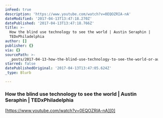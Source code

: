 ```yaml
---
inFeed: true
description: 'https://www.youtube.com/watch?v=0EQOZRIA-nA'
dateModified: '2017-04-13T13:47:18.270Z'
datePublished: '2017-04-13T13:47:18.766Z'
title: >-
  How the blind use technology to see the world | Austin Seraphin |
  TEDxPhiladelphia
author: []
publisher: {}
via: {}
sourcePath: >-
  _posts/2017-04-13-how-the-blind-use-technology-to-see-the-world-or-austin-serap.md
starred: false
datePublishedOriginal: '2017-04-13T13:47:05.624Z'
_type: Blurb

---
```

### How the blind use technology to see the world | Austin Seraphin | TEDxPhiladelphia

[https://www.youtube.com/watch?v=0EQOZRIA-nA][0]

[0]: https://www.youtube.com/watch?v=0EQOZRIA-nA